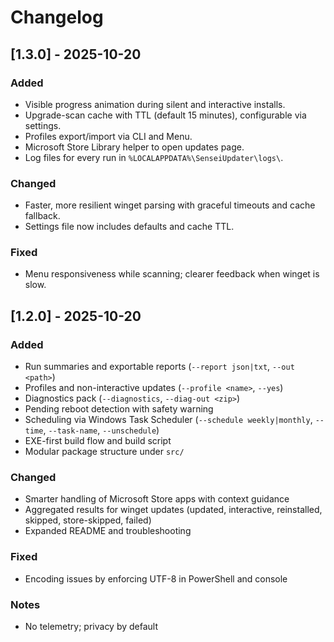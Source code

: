 # Changelog

## [1.3.0] - 2025-10-20
### Added
- Visible progress animation during silent and interactive installs.
- Upgrade-scan cache with TTL (default 15 minutes), configurable via settings.
- Profiles export/import via CLI and Menu.
- Microsoft Store Library helper to open updates page.
- Log files for every run in `%LOCALAPPDATA%\SenseiUpdater\logs\`.

### Changed
- Faster, more resilient winget parsing with graceful timeouts and cache fallback.
- Settings file now includes defaults and cache TTL.

### Fixed
- Menu responsiveness while scanning; clearer feedback when winget is slow.

## [1.2.0] - 2025-10-20
### Added
- Run summaries and exportable reports (`--report json|txt`, `--out <path>`)
- Profiles and non-interactive updates (`--profile <name>`, `--yes`)
- Diagnostics pack (`--diagnostics`, `--diag-out <zip>`)
- Pending reboot detection with safety warning
- Scheduling via Windows Task Scheduler (`--schedule weekly|monthly`, `--time`, `--task-name`, `--unschedule`)
- EXE-first build flow and build script
- Modular package structure under `src/`

### Changed
- Smarter handling of Microsoft Store apps with context guidance
- Aggregated results for winget updates (updated, interactive, reinstalled, skipped, store-skipped, failed)
- Expanded README and troubleshooting

### Fixed
- Encoding issues by enforcing UTF-8 in PowerShell and console

### Notes
- No telemetry; privacy by default